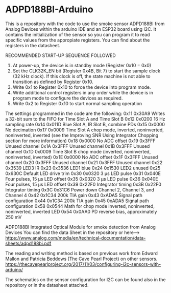 # ADPD188BI-Arduino
This is a repositpry with the code to use the smoke sensor ADPD188BI from Analog Devices within the arduino IDE and an ESP32 board using I2C.
It contains the initialization of the sensor so you can program it to read specific values from the appropiate registers.
You can find about the registers in the datasheet.

RECOMMENDED START-UP SEQUENCE FOLLOWED
1. At power-up, the device is in standby mode (Register 0x10 = 0x0)
2. Set the CLK32K_EN bit (Register 0x4B, Bit 7) to start the sample clock (32 kHz clock). If this clock is off, the state machine is not able to transition as defined by Register 0x10.
3. Write 0x1 to Register 0x10 to force the device into program mode.
4. Write additional control registers in any order while the device is in program mode to configure the devices as required.
5. Write 0x2 to Register 0x10 to start normal sampling operation

The settings programmed in the code are the following:
0x11 0x30A9 Writes a 32-bit sum to the FIFO for Time Slot A and Time Slot B
0x12 0x0200 16 Hz sampling rate
0x14 0x011D Blue Slot A, IR Slot B, combine PDs
0x15 0x0000 No decimation
0x17 0x0009 Time Slot A chop mode, inverted, noninverted, noninverted, inverted (see the Improving SNR Using Integrator Chopping section for more information)
0x18 0x0000 No ADC offset
0x19 0x3FFF Unused channel
0x1A 0x3FFF Unused channel
0x1B 0x3FFF Unused channel
0x1D 0x0009 Time Slot B chop mode (inverted, noninverted, noninverted, inverted)
0x1E 0x0000 No ADC offset
0x1F 0x3FFF Unused channel
0x20 0x3FFF Unused channel
0x21 0x3FFF Unused channel
0x22 0x3539 LED3 IR
0x23 0x3536 LED1 blue
0x24 0x1530 LED2 unused
0x25 0x630C Default LED drive trim
0x30 0x0320 3 μs LED pulse
0x31 0x040E Four pulses, 15 μs LED offset
0x35 0x0320 3 μs LED pulse
0x36 0x040E Four pulses, 15 μs LED offset
0x39 0x22F0 Integrator timing
0x3B 0x22F0 Integrator timing
0x3C 0x31C6 Power down Channel 2, Channel 3, and Channel 4
0x42 0x1C34 200k TIA gain
0x43 0xADA5 Signal path configuration
0x44 0x1C34 200k TIA gain
0x45 0xADA5 Signal path configuration
0x58 0x0544 Math for chop mode inverted, noninverted, noninverted, inverted LED
0x54 0x0AA0 PD reverse bias, approximately 250 mV

ADPD188BI Integrated Optical Module for smoke detection from Analog Devices
You can find the data Sheet in the repository or here--> https://www.analog.com/media/en/technical-documentation/data-sheets/adpd188bi.pdf

The reading and writing method is based on previous work from Edward Mallon and Patricia Beddows (The Cave Pearl Project) on other sensors.
https://thecavepearlproject.org/2017/11/03/configuring-i2c-sensors-with-arduino/

The schematics on the sensor configuration for I2C can be found also in the repository or in the datasheet attached.
